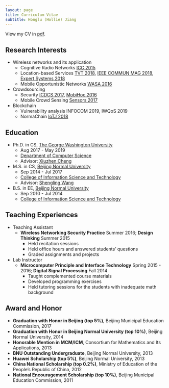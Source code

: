 ```yaml
---
layout: page
title: Curriculum Vitae
subtitle: Honglu (Hollie) Jiang
---
```


View my CV in [pdf](../file/cv_honglujiang.pdf).

## Research Interests

- Wireless networks and its application
   * Cognitive Radio Networks [ICC 2015](https://ieeexplore.ieee.org/abstract/document/7249533)  
   * Location-based Services [TVT 2018](https://ieeexplore.ieee.org/abstract/document/8360466), [IEEE COMMUN MAG 2018](https://ieeexplore.ieee.org/abstract/document/8316781), [Expert Systems 2018](https://onlinelibrary.wiley.com/doi/abs/10.1111/exsy.12252)  
   * Mobile Opportunistic Networks [WASA 2016](https://link.springer.com/chapter/10.1007/978-3-319-42836-9_34)  
- Crowdsourcing
   * Security [ICDCS 2017](https://ieeexplore.ieee.org/abstract/document/7980054), [MobiHoc 2016](https://dl.acm.org/citation.cfm?id=2942402)  
   * Mobile Crowd Sensing [Sensors 2017](https://www.mdpi.com/1424-8220/17/5/1012/htm)  
- Blockchain
   * Vulnerability analysis INFOCOM 2019, IWQoS 2019  
   * NormaChain [IoTJ 2018](https://ieeexplore.ieee.org/abstract/document/8502858)  

## Education

- Ph.D. in CS, [The George Washington University](https://www.gwu.edu/)
	* Aug 2017 - May 2019 
	* [Department of Computer Science](https://www.cs.seas.gwu.edu/)
	* Advisor: [Xiuzhen Cheng](https://www2.seas.gwu.edu/~cheng/)
- M.S. in CS, [Beijing Normal University](https://english.bnu.edu.cn/)
	* Sep 2014 - Jul 2017
	* [College of Information Science and Technology](http://cisten.bnu.edu.cn/)
	* Advisor: [Shengling Wang](http://bigdata.bnu.edu.cn/zh/shengling-wang/)
- B.S. in EE, [Beijing Normal University](https://english.bnu.edu.cn/)
	* Sep 2010 - Jul 2014
	* [College of Information Science and Technology](http://cisten.bnu.edu.cn/)

## Teaching Experiences

- Teaching Assistant
	- **Wireless Networking Security Practice** Summer 2016; **Design Thinking** Summer 2015
		- Held recitation sessions
		- Held office hours and answered students’ questions 
		- Graded assignments and projects
- Lab Instructor
	- **Microcomputer Principle and Interface Technology** Spring 2015 - 2016; **Digital Signal Processing** Fall 2014
		- Taught complemented course materials
		- Developed programming exercises
		- Held tutoring sessions for the students with inadequate math background

## Award and Honor

- **Graduation with Honor in Beijing (top 5%)**, Beijing Municipal Education Commission, 2017
- **Graduation with Honor in Beijing Normal University (top 10%)**, Beijing Normal University, 2014
- **Honorable Mention in MCM/ICM**, Consortium for Mathematics and Its Applications, 2013
- **BNU Outstanding Undergraduate**, Beijing Normal University, 2013
- **Huawei Scholarship (top 5%)**, Beijing Normal University, 2013
- **China National Scholarship (top 0.2%)**, Ministry of Education of the People’s Republic of China, 2012 
- **National Encouragement Scholarship (top 10%)**, Beijing Municipal Education Commission, 2011 

